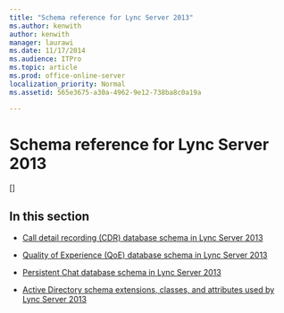 ```yaml
---
title: "Schema reference for Lync Server 2013"
ms.author: kenwith
author: kenwith
manager: laurawi
ms.date: 11/17/2014
ms.audience: ITPro
ms.topic: article
ms.prod: office-online-server
localization_priority: Normal
ms.assetid: 565e3675-a30a-4962-9e12-738ba8c0a19a

---
```


# Schema reference for Lync Server 2013
[]

## In this section

- [Call detail recording (CDR) database schema in Lync Server 2013](call-detail-recording-cdr-database-schema.md)
    
- [Quality of Experience (QoE) database schema in Lync Server 2013](quality-of-experience-qoe-database-schema.md)
    
- [Persistent Chat database schema in Lync Server 2013](persistent-chat-database-schema.md)
    
- [Active Directory schema extensions, classes, and attributes used by Lync Server 2013](active-directory-schema-extensions-classes-and-attributes-used-by-lync-server-20.md)
    

